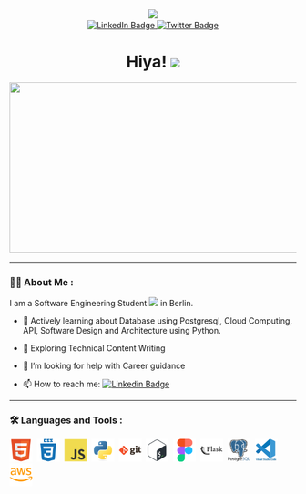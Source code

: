 
<div id="header" align="center">
  <img src="https://media.giphy.com/media/QX7nMrAHVN0FFD7EtK/giphy.gif" width="100"/>
  <div id="badges">
  <a href="https://www.linkedin.com/in/yvettenartey/">
    <img src="https://img.shields.io/badge/LinkedIn-blue?style=for-the-badge&logo=linkedin&logoColor=white" alt="LinkedIn Badge"/>
  </a>
  <a href="https://newerkey.hashnode.dev/">
    <img src="https://img.shields.io/badge/Hashnode-blue?style=for-the-badge&logo=hashnode&logoColor=white" alt="Twitter Badge"/>
  </a>
    <h1>
      Hiya!
      <img src="https://media.giphy.com/media/hvRJCLFzcasrR4ia7z/giphy.gif" width="30px"/>
    </h1>
  </div>
</div>

<div align="center">
  <img src="https://media.giphy.com/media/5ByDpcirAHz8RQaumf/giphy-downsized-large.gif" width="600" height="300"/>
</div>

---

### 👩‍💻 About Me :

I am a Software Engineering Student <img src="https://media.giphy.com/media/WUlplcMpOCEmTGBtBW/giphy.gif" width="30"> in Berlin.
- 🌱 Actively learning about Database using Postgresql, Cloud Computing, API, Software Design and Architecture using Python. 

- 🌱 Exploring Technical Content Writing
- 🤔 I’m looking for help with Career guidance

- 📫 How to reach me: [![Linkedin Badge](https://img.shields.io/badge/-Yvette-blue?style=round&logo=Linkedin&logoColor=white)](https://www.linkedin.com/in/yvettenartey/)


---

### :hammer_and_wrench: Languages and Tools :

<div>
  <img src="https://github.com/devicons/devicon/blob/master/icons/html5/html5-original.svg" title="HTML5" alt="HTML" width="40" height="40"/>&nbsp;
  <img src="https://github.com/devicons/devicon/blob/master/icons/css3/css3-plain-wordmark.svg"  title="CSS3" alt="CSS" width="40" height="40"/>&nbsp;
  <img src="https://github.com/devicons/devicon/blob/master/icons/javascript/javascript-original.svg" title="JavaScript" alt="JavaScript" width="40" height="40"/>&nbsp;
    <img src="https://github.com/devicons/devicon/blob/master/icons/python/python-original.svg" title="Python" alt="Python" width="40" height="40"/>&nbsp;
  <img src="https://github.com/devicons/devicon/blob/master/icons/git/git-original-wordmark.svg" title="Git" **alt="Git" width="40" height="40"/>&nbsp;
  <img src="https://github.com/devicons/devicon/blob/master/icons/bash/bash-original.svg" title="Bash" alt="Bash" width="40" height="40"/>&nbsp;
  <img src="https://github.com/devicons/devicon/blob/master/icons/figma/figma-original.svg" title="Figma" alt="Figma" width="40" height="40"/>&nbsp;
  <img src="https://github.com/devicons/devicon/blob/master/icons/flask/flask-original-wordmark.svg" title="Flask" alt="Flask" width="40" height="40"/>&nbsp;
  <img src="https://github.com/devicons/devicon/blob/master/icons/postgresql/postgresql-original-wordmark.svg" title="Postgresql"  alt="Postgresql" width="40" height="40"/>&nbsp;
   <img src="https://github.com/devicons/devicon/blob/master/icons/vscode/vscode-original-wordmark.svg" title="VScode" alt="vscode" width="40" height="40"/>&nbsp;
  <img src="https://github.com/devicons/devicon/blob/master/icons/amazonwebservices/amazonwebservices-plain-wordmark.svg" title="AWS" alt="AWS" width="40" height="40"/>


